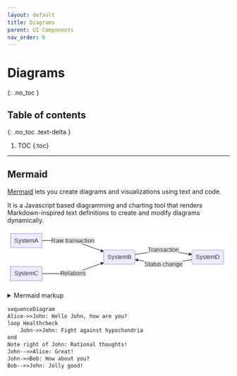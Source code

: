 ```yaml
---
layout: default
title: Diagrams
parent: UI Components
nav_order: 6
---
```


<!-- prettier-ignore-start -->
# Diagrams
{: .no_toc }
<!-- prettier-ignore-end -->

<!-- prettier-ignore-start -->
## Table of contents
{: .no_toc .text-delta }
<!-- prettier-ignore-end -->

<!-- prettier-ignore-start -->

1. TOC
{:toc}
<!-- prettier-ignore-end -->

---

## Mermaid

[Mermaid](https://mermaid-js.github.io/mermaid/#/) lets you create diagrams and visualizations using text and code.

It is a Javascript based diagramming and charting tool that renders Markdown-inspired text definitions to create and modify diagrams dynamically.

<!-- generated by mermaid compile action - START -->

![~mermaid diagram 1~](../../assets/docs_ui-components_diagrams-md-1.png)

<details>
  <summary>Mermaid markup</summary>

```mermaid
graph LR
    A[SystemA] -->|Raw transaction| B(SystemB)
    C[SystemC] -->|Relations| B
    B -->|Transaction| D(SystemD)
    D -->|Status change| B
```

</details>
<!-- generated by mermaid compile action - END -->

```mermaid
sequenceDiagram
Alice->>John: Hello John, how are you?
loop Healthcheck
    John->>John: Fight against hypochondria
end
Note right of John: Rational thoughts!
John-->>Alice: Great!
John->>Bob: How about you?
Bob-->>John: Jolly good!
```
